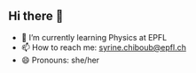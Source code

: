 ## Hi there 👋

- 🌱 I’m currently learning Physics at EPFL
- 📫 How to reach me: syrine.chiboub@epfl.ch
- 😄 Pronouns: she/her

<!--
**Sy-sc/Sy-sc** is a ✨ _special_ ✨ repository because its `README.md` (this file) appears on your GitHub profile.



